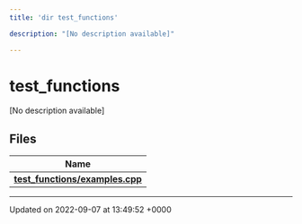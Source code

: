 ```yaml
---
title: 'dir test_functions'

description: "[No description available]"

---
```


# test_functions



[No description available]

## Files

| Name           |
| -------------- |
| **[test_functions/examples.cpp](/documentation/code/files/examples_8cpp/#file-examplescpp)**  |






-------------------------------

Updated on 2022-09-07 at 13:49:52 +0000
